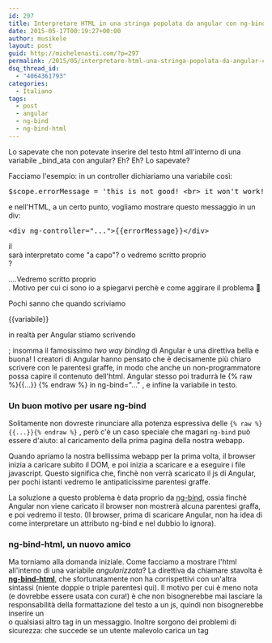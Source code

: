 ```yaml
---
id: 297
title: Interpretare HTML in una stringa popolata da angular con ng-bind-html
date: 2015-05-17T00:19:27+00:00
author: musikele
layout: post
guid: http://michelenasti.com/?p=297
permalink: /2015/05/interpretare-html-una-stringa-popolata-da-angular-con-ng-bind-html/
dsq_thread_id:
  - "4064361793"
categories:
  - Italiano
tags:
  - post
  - angular
  - ng-bind
  - ng-bind-html
---
```

Lo sapevate che non potevate inserire del testo html all'interno di una variabile _bind_ata con angular? Eh? Eh? Lo sapevate?

Facciamo l'esempio: in un controller dichiariamo una variabile così:

<pre class="lang:default decode:true ">$scope.errorMessage = 'this is not good! &lt;br&gt; it won't work!'</pre>

e nell'HTML, a un certo punto, vogliamo mostrare questo messaggio in un div:

<pre class="lang:default decode:true ">&lt;div ng-controller="..."&gt;{{errorMessage}}&lt;/div&gt;</pre>

il <br> sarà interpretato come "a capo"? o vedremo scritto proprio <span class="lang:default decode:true  crayon-inline "><br></span> ?

....Vedremo scritto proprio <span class="lang:default decode:true  crayon-inline "><br></span> . Motivo per cui ci sono io a spiegarvi perchè e come aggirare il problema 🙂

Pochi sanno che quando scriviamo <span class="lang:default decode:true  crayon-inline "><p>{{variabile}}</p></span>  in realtà per Angular stiamo scrivendo <span class="lang:default decode:true  crayon-inline"><p ng-bind="variabile"></p></span>; insomma il famosissimo _two way binding_ di Angular è una direttiva bella e buona! I creatori di Angular hanno pensato che è decisamente più chiaro scrivere con le parentesi graffe, in modo che anche un non-programmatore possa capire il contenuto dell'html. Angular stesso poi tradurrà le <span class="lang:default decode:true  crayon-inline ">{% raw %}{{...}} {% endraw %} </span>  in <span class="lang:default decode:true  crayon-inline ">ng-bind="..."</span>  , e infine la variabile in testo.

### Un buon motivo per usare ng-bind

Solitamente non dovreste rinunciare alla potenza espressiva delle `{% raw %}{{...}}{% endraw %}` , però c'è un caso speciale che magari `ng-bind` può essere d'aiuto: al caricamento della prima pagina della nostra webapp.

Quando apriamo la nostra bellissima webapp per la prima volta, il browser inizia a caricare subito il DOM, e poi inizia a scaricare e a eseguire i file javascript. Questo significa che, finchè non verrà scaricato il js di Angular, per pochi istanti vedremo le antipaticissime parentesi graffe.

La soluzione a questo problema è data proprio da [ng-bind](https://docs.angularjs.org/api/ng/directive/ngBind), ossia finchè Angular non viene caricato il browser non mostrerà alcuna parentesi graffa, e poi vedremo il testo. (Il browser, prima di scaricare Angular, non ha idea di come interpretare un attributo ng-bind e nel dubbio lo ignora).

### ng-bind-html, un nuovo amico

Ma torniamo alla domanda iniziale. Come facciamo a mostrare l'html all'interno di una variabile _angularizzata_? La direttiva da chiamare stavolta è [**ng-bind-html**](https://docs.angularjs.org/api/ng/directive/ngBindHtml), che sfortunatamente non ha corrispettivi con un'altra sintassi (niente doppie o triple parentesi qui). Il motivo per cui è meno nota (e dovrebbe essere usata con cura!) è che non bisognerebbe mai lasciare la responsabilità della formattazione del testo a un js, quindi non bisognerebbe inserire un <span class="lang:default decode:true  crayon-inline "><br></span>  o qualsiasi altro tag in un messaggio. Inoltre sorgono dei problemi di sicurezza: che succede se un utente malevolo carica un tag <span class="lang:default decode:true  crayon-inline "><script></span> ?

Almeno per questo Angular ci mette in guardia, e infatti specifica chiaramente nella guida che per usare ng-bind-html bisogna iniettare **$sanitize** di angular, così da eliminare eventuali tag scomodi. Senza l'import di $sanitize non dovrebbe proprio funzionare, questo per farvi capire quanto è importante ripulire codice che potrebbe essere compromesso.

Morale: usate <span class="lang:default decode:true  crayon-inline ">ng-bind-html</span>  con coscienza, ma utilizzatelo solo in pochi punti ben documentati dell'applicazione, altrimenti in futuro potreste essere anche vittima di attacchi. Nel mio caso, l'ho usato per una fix rapida su un messaggio di errore che arrivava dal server (ove risiedeva il famigerato <span class="lang:default decode:true  crayon-inline "><br></span> ). Quando ci sono rilasci non si può ragionare troppo 🙂